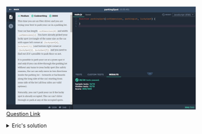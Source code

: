 ![(2019.11.30)parkingSpot](images/(2019.11.30)parkingSpot.jpg)
[Question Link](https://app.codesignal.com/company-challenges/uber/XHNFMPBYsqNyhx9PP)

<details>
<summary>Eric's solution</summary>
<p>

> ```js
>// function parkingSpot(carDimensions, parkingLot, luckySpot) {
>function parkingSpot(c, p, l) {
>  // point를 왼쪽 상단에서 시작해서 오른쪽 하단으로
>  let s = [
>    Math.min(l[0], l[2]),
>    Math.min(l[1], l[3]),
>    Math.max(l[0], l[2]),
>    Math.max(l[1], l[3])
>  ];
>
>  // luckspot에 공간이 없으면 false
>  for (let i = s[0]; i <= s[2]; i++) {
>    for (let j = s[1]; j <= s[3]; j++) {
>      if (p[i][j] != 0) {
>        return false;
>      }
>    }
>  }
>
>  // 차가 공간 안에 안 들어가면 false;
>  let a = s[2] - s[0] + 1;
>  let b = s[3] - s[1] + 1;
>  if (Math.max(a, b) < c[0] || Math.min(a, b) < c[1]) return false;
>
>  // 주차 들어가는 공간 없으면 false
>  let check = 0;
>  if (a < b) {
>    // 가로
>    if (s[0] == 0) return true; // 왼쪽에 붙어 있을때
>    if (s[2] == p[0].length - 1) return true; // 오른쪽에 붙어 있을때
>    // 왼쪽에 빈자리 있는지 체크
>    check = 0;
>    for (let i = s[0]; i <= s[2]; i++) {
>      for (let j = 0; j < s[1]; j++) {
>        if (p[i][j] != 0) {
>          check = 1;
>          break;
>        }
>      }
>    }
>    if (check == 0) return true;
>
>    // 오른쪽에 빈자리 있는지 체크
>    check = 0;
>    for (let i = s[0]; i <= s[2]; i++) {
>      for (let j = s[3] + 1; j <= p[0].length - 1; j++) {
>        if (p[i][j] != 0) {
>          check = 1;
>          break;
>        }
>      }
>    }
>    if (check == 0) return true;
>  } else if (a > b) {
>    // 세로
>    if (s[1] == 0) return true; // 상단에 붙어 있을때
>    if (s[3] == p.length - 1) return true; // 하단에 붙어 있을때
>    // 위쪽에 빈자리 있는지 체크
>    check = 0;
>    for (let i = 0; i < s[1]; i++) {
>      for (let j = s[1]; j <= s[3]; j++) {
>        if (p[i][j] != 0) {
>          check = 1;
>          break;
>        }
>      }
>    }
>    if (check == 0) return true;
>
>    // 아래쪽에 빈자리 있는지 체크
>    check = 0;
>    for (let i = s[3] + 1; i <= p.length - 1; i++) {
>      for (let j = s[1]; j <= s[3]; j++) {
>        if (p[i][j] != 0) {
>          check = 1;
>          break;
>        }
>      }
>    }
>    if (check == 0) return true;
>  }
>  return false;
>}
> ```
</p>
</details>
